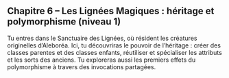 ## Chapitre 6 – Les Lignées Magiques : héritage et polymorphisme (niveau 1)

Tu entres dans le Sanctuaire des Lignées, où résident les créatures originelles d’Aleboréa. Ici, tu découvriras le pouvoir de l’héritage : créer des classes parentes et des classes enfants, réutiliser et spécialiser les attributs et les sorts des anciens. Tu exploreras aussi les premiers effets du polymorphisme à travers des invocations partagées.
